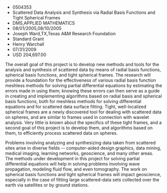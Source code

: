 
* 0504353
* Scattered Data Analysis and Synthesis via Radial Basis Functions and Tight Spherical Frames
* DMS,APPLIED MATHEMATICS
* 08/01/2005,08/10/2005
* Joseph Ward,TX,Texas A&M Research Foundation
* Standard Grant
* Henry Warchall
* 07/31/2009
* USD 204,697.00

The overall goal of this project is to develop new methods and tools for the
analysis and synthesis of scattered data by means of radial basis functions,
spherical basis functions, and tight spherical frames. The research will provide
a foundation for the effectiveness of various radial basis function meshless
methods for solving partial differential equations by estimating the errors made
in using them; knowing these errors can then serve as a guide in creating and
implementing algorithms based on radial basis and spherical basis functions,
both for meshless methods for solving differential equations and for scattered
data surface fitting. Tight, well-localized spherical frames are a newly
discovered tool for dealing with scattered data on spheres, and are similar to
frames used in connection with wavelet analysis. Very little is known about the
specifics of these tight frames, and a second goal of this project is to develop
them, and algorithms based on them, to efficiently process scattered data on
spheres.

Problems involving analyzing and synthesizing data taken from scattered sites
arise in diverse fields -- computer-aided design graphics, data mining, medical
imaging, learning networks, geoscience, and many other areas. The methods under
development in this project for solving partial differential equations will help
in solving problems involving wave propagation, modeling fluid flow, and even
tomography. The work on spherical basis functions and tight spherical frames
will impact geoscience, especially in the case of fitting large scattered-data
sets collected over the earth via satellites or by ground stations.
